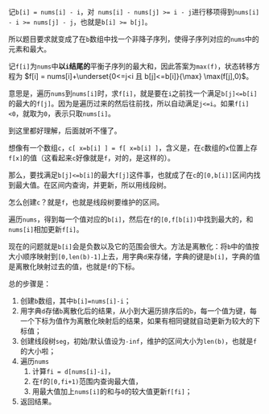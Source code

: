 记`b[i] = nums[i] - i`，对` nums[i] - nums[j] >= i - j`进行移项得到`nums[i] - i >= nums[j] - j`，也就是`b[i] >= b[j]`。

所以题目要求就变成了在`b`数组中找一个非降子序列，使得子序列对应的`nums`中的元素和最大。

记`f[i]`为`nums`中**以`i`结尾的**平衡子序列的最大和，因此答案为`max(f)`，状态转移方程为 $f[i] = nums[i]+\underset{0<=j<i 且 b[j]<=b[i]}{\max} \max(f[j],0)$。

意思是，遍历`nums`到`nums[i]`时，求`f[i]`，就是要在`i`之前找一个满足`b[j]<=b[i]`的最大的`f[j]`。因为是遍历过来的然后往前找，所以自动满足`j<=i`。如果`f[i]<0`，就取为`0`，表示只取`nums[i]`。

到这里都好理解，后面就听不懂了。

想像有一个数组`c`，`c[ x=b[i] ] = f[ x=b[i] ]`，含义是，在`c`数组的`x`位置上存`f[x]`的值（这看起来`c`好像就是`f`，对的，是这样的）。

那么，要找满足`b[j]<=b[i]`的最大`f[j]`这件事，也就成了在`c`的`[0,b[i]]`区间内找到最大值。在区间内查询，并更新，所以用线段树。

怎么创建`c`？就是`f`，也就是线段树要维护的区间。

遍历`nums`，得到每一个值对应的`b[i]`，然后在`f`的`[0,f[b[i])`中找到最大的，和`nums[i]`相加更新`f[i]`。

现在的问题就是`b[i]`会是负数以及它的范围会很大。方法是离散化：将`b`中的值按大小顺序映射到`[0,len(b)-1]`上去，用字典`d`来存储，字典的键是`b[i]`，字典的值是离散化映射过去的值，也就是`f`的下标。

总的步骤是：

1. 创建`b`数组，其中`b[i]=nums[i]-i`；
2. 用字典`d`存储`b`离散化后的结果，从小到大遍历排序后的`b`，每一个值为键，每一个下标为值作为离散化映射后的结果，如果有相同键就自动更新为较大的下标值；
3. 创建线段树`seg`，初始/默认值设为`-inf`，维护的区间大小为`len(b)`，也就是`f`的大小啦；
4. 遍历`nums`
   1. 计算`fi = d[nums[i]-i]`，
   2. 在`f`的`[0,fi+1)`范围内查询最大值，
   3. 用最大值加上`nums[i]`的和与`0`的较大值更新`f[fi]`；
5. 返回结果。

